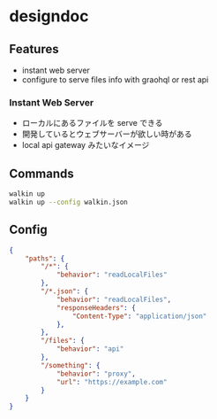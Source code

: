 # designdoc
## Features
- instant web server
- configure to serve files info with graohql or rest api

### Instant Web Server
- ローカルにあるファイルを serve できる
- 開発しているとウェブサーバーが欲しい時がある
- local api gateway みたいなイメージ

## Commands
```bash
walkin up
walkin up --config walkin.json
```

## Config
```json
{
    "paths": {
        "/*": {
            "behavior": "readLocalFiles"
        },
        "/*.json": {
            "behavior": "readLocalFiles",
            "responseHeaders": {
                "Content-Type": "application/json"
            },
        },
        "/files": {
            "behavior": "api"
        },
        "/something": {
            "behavior": "proxy",
            "url": "https://example.com"
        }
    }
}
```

